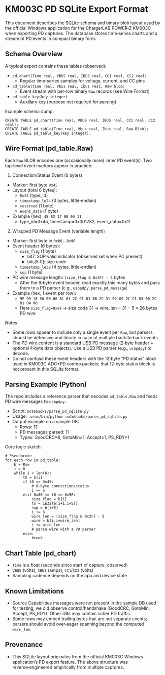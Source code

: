 # KM003C PD SQLite Export Format

This document describes the SQLite schema and binary blob layout used by the official Windows application for the ChargerLAB POWER‑Z KM003C when exporting PD captures. The database stores time‑series charts and a stream of PD events in compact binary form.

## Schema Overview

A typical export contains these tables (observed):

- `pd_chart(Time real, VBUS real, IBUS real, CC1 real, CC2 real)`
  - Regular time‑series samples for voltage, current, and CC pins
- `pd_table(Time real, Vbus real, Ibus real, Raw blob)`
  - Event stream with per‑row binary `Raw` records (see Wire Format)
- `pd_table_key(key integer)`
  - Auxiliary key (purpose not required for parsing)

Example schema dump:

```
CREATE TABLE pd_chart(Time real, VBUS real, IBUS real, CC1 real, CC2 real);
CREATE TABLE pd_table(Time real, Vbus real, Ibus real, Raw Blob);
CREATE TABLE pd_table_key(key integer);
```

## Wire Format (pd_table.Raw)

Each `Raw` BLOB encodes one (occasionally more) inner PD event(s). Two top‑level event markers appear in practice:

1) Connection/Status Event (6 bytes)
- Marker: first byte `0x45`
- Layout (total 6 bytes):
  - `0x45` (type_id)
  - `timestamp_le24` (3 bytes, little‑endian)
  - `reserved` (1 byte)
  - `event_data` (1 byte)
- Example (hex): `45 82 17 00 00 11`
  - type_id=0x45, timestamp=0x001782, event_data=0x11

2) Wrapped PD Message Event (variable length)
- Marker: first byte in `0x80..0x9F`
- Event header (6 bytes):
  - `size_flag` (1 byte)
    - bit7: SOP valid indicator (observed set when PD present)
    - bits[5:0]: size code
  - `timestamp_le32` (4 bytes, little‑endian)
  - `sop` (1 byte)
- PD wire message length: `(size_flag & 0x3F) - 5` bytes
  - After the 6‑byte event header, read exactly this many bytes and pass them to a PD parser (e.g., `usbpdpy.parse_pd_message`)
- Example (hex, 1 event per row):
  - `9F 99 18 00 00 00 A1 61 2C 91 01 08 2C D1 02 00 2C C1 03 00 2C B1 04 00`
  - Here `size_flag=0x9F` → size code 31 → wire_len = 31 − 5 = 26 bytes PD wire

Notes
- Some rows appear to include only a single event per `Raw`, but parsers should be defensive and iterate in case of multiple back‑to‑back events.
- The PD wire content is a standard USB PD message (2‑byte header + optional 4‑byte data objects). Use a USB PD parser (e.g., `usbpdpy`) to decode.
- Do not confuse these event headers with the 12‑byte “PD status” block used in KM003C ADC+PD combo packets; that 12‑byte status block is not present in this SQLite format.

## Parsing Example (Python)

The repo includes a reference parser that decodes `pd_table.Raw` and feeds PD wire messages to `usbpdpy`:

- Script: `notebooks/parse_pd_sqlite.py`
- Usage: `.venv/bin/python notebooks/parse_pd_sqlite.py`
- Output example on a sample DB:
  - Rows: 13
  - PD messages parsed: 11
  - Types: GoodCRC×8, GotoMin×1, Accept×1, PS_RDY×1

Core logic sketch:

```
# Pseudocode
for each row in pd_table:
    b = Raw
    i = 0
    while i < len(b):
        t0 = b[i]
        if t0 == 0x45:
            # 6-byte connection/status
            i += 6
        elif 0x80 <= t0 <= 0x9F:
            size_flag = b[i]
            ts = LE32(b[i+1:i+5])
            sop = b[i+5]
            i += 6
            wire_len = (size_flag & 0x3F) - 5
            wire = b[i:i+wire_len]
            i += wire_len
            # parse wire with a PD parser
        else:
            break
```

## Chart Table (pd_chart)

- `Time` is a float (seconds since start of capture, observed)
- `VBUS` (volts), `IBUS` (amps), `CC1`/`CC2` (volts)
- Sampling cadence depends on the app and device state

## Known Limitations

- Source Capabilities messages were not present in the sample DB used for testing; we did observe control/handshake (GoodCRC, GotoMin, Accept, PS_RDY). Other DBs may contain richer PD traffic.
- Some rows may embed trailing bytes that are not separate events; parsers should avoid over‑eager scanning beyond the computed `wire_len`.

## Provenance

- This SQLite layout originates from the official KM003C Windows application’s PD export feature. The above structure was reverse‑engineered empirically from multiple captures.

